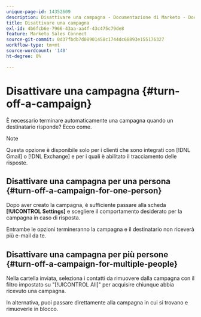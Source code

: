 ```yaml
---
unique-page-id: 14352609
description: Disattivare una campagna - Documentazione di Marketo - Documentazione del prodotto
title: Disattivare una campagna
exl-id: 4b6fcb6e-7966-43aa-aa4f-43c475c79de8
feature: Marketo Sales Connect
source-git-commit: 0d37fbdb7d08901458c1744dc68893e155176327
workflow-type: tm+mt
source-wordcount: '140'
ht-degree: 0%

---
```


# Disattivare una campagna {#turn-off-a-campaign}

È necessario terminare automaticamente una campagna quando un destinatario risponde? Ecco come.

>[!NOTE]
>
>Questa opzione è disponibile solo per i clienti che sono integrati con [!DNL Gmail] o [!DNL Exchange] e per i quali è abilitato il tracciamento delle risposte.

## Disattivare una campagna per una persona {#turn-off-a-campaign-for-one-person}

Dopo aver creato la campagna, è sufficiente passare alla scheda **[!UICONTROL Settings]** e scegliere il comportamento desiderato per la campagna in caso di risposta.

Entrambe le opzioni termineranno la campagna e il destinatario non riceverà più e-mail da te.

## Disattivare una campagna per più persone {#turn-off-a-campaign-for-multiple-people}

Nella cartella inviata, seleziona i contatti da rimuovere dalla campagna con il filtro impostato su &quot;[!UICONTROL All]&quot; per acquisire chiunque abbia ricevuto una campagna.

In alternativa, puoi passare direttamente alla campagna in cui si trovano e rimuoverle in blocco.
